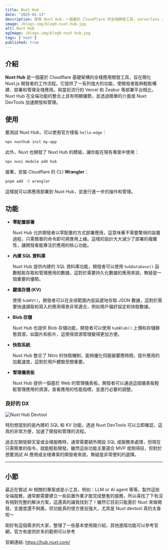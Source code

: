 ```yaml
---
title: Nuxt Hub
date: "2025-01-13"
description: 探索 Nuxt Hub：一個基於 Cloudflare 的全端開發工具，serverless 、內建 SQL 和 KV ，特別適合開發 AI 應用和全端專案
image: /blogs-img/blog9-nuxt-hub.jpg
alt: Nuxt Hub
ogImage: /blogs-img/blog9-nuxt-hub.jpg
tags: ['nuxt']
published: true
---
```


## 介紹

**Nuxt Hub** 是一個基於 Cloudflare 基礎架構的全棧應用開發工具，旨在簡化 Nuxt.js 開發者的工作流程。它提供了一系列強大的功能，使開發者能夠輕鬆構建、部署和管理全棧應用。與當前流行的 Vercel 和 Zeabur 等部署平台相比，Nuxt Hub 在全端功能的整合上具有明顯優勢，並透過簡單的介面或 Nuxt DevTools 加速開發和管理。

## 使用

要測試 Nuxt Hub，可以使用官方樣板 `hello-edge`：

```bash
npx nuxthub init my-app

```

此外，Nuxt 也開發了 Nuxt Hub 的模組，讓你能在現有專案中使用：

```bash
npx nuxi module add hub

```

接著，安裝 Cloudflare 的 CLI **Wrangler**：

```bash
pnpm add -D wrangler

```

這樣就可以將應用部署到 Nuxt Hub，並進行進一步的操作和管理。

## 功能

- **零配置部署**

    Nuxt Hub 允許開發者以零配置的方式部署應用，這意味著不需要繁瑣的設置過程，只需簡單的命令即可將應用上線。這樣的設計大大減少了部署的複雜性，讓開發者能專注於應用的核心功能。

- **內建 SQL 資料庫**

    Nuxt Hub 提供內建的 SQL 資料庫功能，開發者可以使用 `hubDatabase()` 函數輕鬆存取和管理應用的數據。這對於需要持久化數據的應用來說，無疑是一個重要的優勢。
    
- **鍵值存儲 (KV)**
    
    使用 `hubKV()`，開發者可以在全球範圍內低延遲地存取 JSON 數據，這對於需要快速讀取和寫入的應用場景非常適合，例如用戶偏好設定和快取數據。
    
- **Blob 存儲**
    
    Nuxt Hub 也提供 Blob 存儲功能，開發者可以使用 `hubBlob()` 上傳和存儲靜態資源，如圖片和影片，這使得資源管理變得更加方便。
    
- **快取系統**
    
    Nuxt Hub 整合了 Nitro 的快取機制，能夠優化伺服器響應時間，提升應用的加載速度，這對於用戶體驗至關重要。
    
- **管理儀表板**
    
    Nuxt Hub 提供一個基於 Web 的管理儀表板，開發者可以通過這個儀表板輕鬆管理應用的資源，查看應用的性能指標，並進行必要的調整。
    

### 良好的 DX

![Nuxt Hub Devtool](https://ming-profile.vercel.app/_vercel/image?url=/blogs-img/blog9-nuxt-hub-devtool.png)

特別想提到的是內建的 SQL 和 KV 功能，透過 Nuxt DevTools 可以立即確認，這真的非常方便，加速了開發和管理的流程。

過去在開發聊天室或全棧服務時，通常需要額外開設 SQL 或服務來處理，但現在只需簡單的指令，就能輕鬆開發。雖然這些功能主要適合 MVP 或側項目，但對於想要測試 AI 應用或全棧專案的開發者來說，無疑是非常便利的選擇。

---

## 小節

最近在嘗試 AI 相關的專案或是小工具，例如：LLM or AI agent 等等，製作這些全端服務，通常都需要建立一些前置作業才能完成整套的服務，所以尋找了下有沒有相對完整的解決方案，這還真的讓我找到了！雖然它目前只能基於 Nuxt 來做開發，支援度還不夠廣，但功能真的很方便且強大，尤其是 Nuxt devtool 真的太香啦～

剛好有這個需求的大家，整理了一些基本使用跟介紹，其他進階功能可以參考官網，官方有提供許多的範例可以參考

官網連結: https://hub.nuxt.com/
